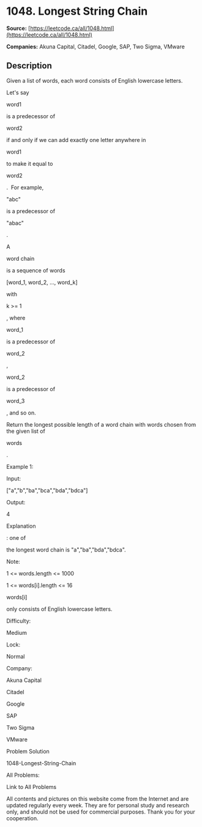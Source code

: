 # 1048. Longest String Chain

**Source:** [https://leetcode.ca/all/1048.html](https://leetcode.ca/all/1048.html)

**Companies:** Akuna Capital, Citadel, Google, SAP, Two Sigma, VMware

## Description

Given a list of words, each word consists of English lowercase letters.

Let's say

word1

is a predecessor of

word2

if and only if
        we can add exactly one letter anywhere in

word1

to make it equal to

word2

.  For example,

"abc"

is a
        predecessor of

"abac"

.

A

word chain

is a sequence of words

[word_1, word_2, ..., word_k]

with

k >= 1

, where

word_1

is a predecessor of

word_2

,

word_2

is a predecessor of

word_3

, and so on.

Return the longest possible length of a word chain with words chosen from the given list of

words

.

Example 1:

Input:

["a","b","ba","bca","bda","bdca"]

Output:

4

Explanation

: one of

the longest word chain is "a","ba","bda","bdca".

Note:

1 <= words.length <= 1000

1 <= words[i].length <= 16

words[i]

only consists of English lowercase letters.

Difficulty:

Medium

Lock:

Normal

Company:

Akuna Capital

Citadel

Google

SAP

Two Sigma

VMware

Problem Solution

1048-Longest-String-Chain

All Problems:

Link to All Problems

All contents and pictures on this website come from the Internet and are updated regularly every week. They are for personal study and research only, and should not be used for commercial purposes. Thank you for your cooperation.

